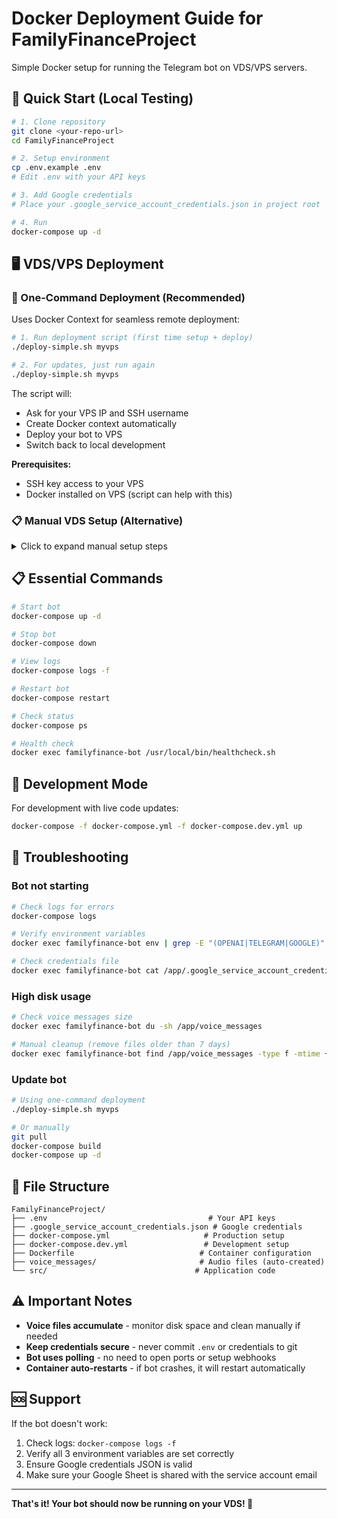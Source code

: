# Docker Deployment Guide for FamilyFinanceProject

Simple Docker setup for running the Telegram bot on VDS/VPS servers.

## 🚀 Quick Start (Local Testing)

```bash
# 1. Clone repository
git clone <your-repo-url>
cd FamilyFinanceProject

# 2. Setup environment
cp .env.example .env
# Edit .env with your API keys

# 3. Add Google credentials
# Place your .google_service_account_credentials.json in project root

# 4. Run
docker-compose up -d
```

## 🖥️ VDS/VPS Deployment

### 🚀 One-Command Deployment (Recommended)

Uses Docker Context for seamless remote deployment:

```bash
# 1. Run deployment script (first time setup + deploy)
./deploy-simple.sh myvps

# 2. For updates, just run again
./deploy-simple.sh myvps
```

The script will:
- Ask for your VPS IP and SSH username
- Create Docker context automatically
- Deploy your bot to VPS
- Switch back to local development

**Prerequisites:**
- SSH key access to your VPS
- Docker installed on VPS (script can help with this)

### 📋 Manual VDS Setup (Alternative)

<details>
<summary>Click to expand manual setup steps</summary>

#### Step 1: Install Docker on VDS

```bash
# Install Docker
curl -fsSL https://get.docker.com -o get-docker.sh
sh get-docker.sh

# Install Docker Compose
sudo curl -L "https://github.com/docker/compose/releases/download/v2.24.0/docker-compose-$(uname -s)-$(uname -m)" -o /usr/local/bin/docker-compose
sudo chmod +x /usr/local/bin/docker-compose
```

#### Step 2: Setup Project on VDS

```bash
# Clone repository
git clone <your-repo-url>
cd FamilyFinanceProject
```

#### Step 3: Configure Environment (.env file)

Create `.env` file on VDS:
```bash
nano .env
```

Add your credentials:
```bash
OPENAI_API_KEY=your_openai_api_key_here
TELEGRAM_TOKEN=your_telegram_bot_token_here
GOOGLE_SPREADSHEET_ID=your_google_spreadsheet_id_here
```

#### Step 4: Setup Google Credentials

Create credentials file on VDS:
```bash
nano .google_service_account_credentials.json
```

Paste your Google Service Account JSON (the entire content from your credentials file).

#### Step 5: Deploy

```bash
# Create voice messages directory
mkdir -p voice_messages

# Start the bot
docker-compose up -d

# Check logs
docker-compose logs -f
```

</details>

## 📋 Essential Commands

```bash
# Start bot
docker-compose up -d

# Stop bot
docker-compose down

# View logs
docker-compose logs -f

# Restart bot
docker-compose restart

# Check status
docker-compose ps

# Health check
docker exec familyfinance-bot /usr/local/bin/healthcheck.sh
```

## 🔧 Development Mode

For development with live code updates:

```bash
docker-compose -f docker-compose.yml -f docker-compose.dev.yml up
```

## 🐛 Troubleshooting

### Bot not starting
```bash
# Check logs for errors
docker-compose logs

# Verify environment variables
docker exec familyfinance-bot env | grep -E "(OPENAI|TELEGRAM|GOOGLE)"

# Check credentials file
docker exec familyfinance-bot cat /app/.google_service_account_credentials.json
```

### High disk usage
```bash
# Check voice messages size
docker exec familyfinance-bot du -sh /app/voice_messages

# Manual cleanup (remove files older than 7 days)
docker exec familyfinance-bot find /app/voice_messages -type f -mtime +7 -delete
```

### Update bot
```bash
# Using one-command deployment
./deploy-simple.sh myvps

# Or manually
git pull
docker-compose build
docker-compose up -d
```

## 📁 File Structure

```
FamilyFinanceProject/
├── .env                                    # Your API keys
├── .google_service_account_credentials.json # Google credentials
├── docker-compose.yml                     # Production setup
├── docker-compose.dev.yml                 # Development setup
├── Dockerfile                            # Container configuration
├── voice_messages/                       # Audio files (auto-created)
└── src/                                 # Application code
```

## ⚠️ Important Notes

- **Voice files accumulate** - monitor disk space and clean manually if needed
- **Keep credentials secure** - never commit `.env` or credentials to git
- **Bot uses polling** - no need to open ports or setup webhooks
- **Container auto-restarts** - if bot crashes, it will restart automatically

## 🆘 Support

If the bot doesn't work:
1. Check logs: `docker-compose logs -f`
2. Verify all 3 environment variables are set correctly
3. Ensure Google credentials JSON is valid
4. Make sure your Google Sheet is shared with the service account email

---

**That's it! Your bot should now be running on your VDS! 🤖**